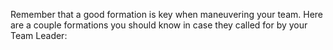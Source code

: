 Remember that a good formation is key when maneuvering your team. Here are a couple formations you should know in case they called for by your Team Leader:
